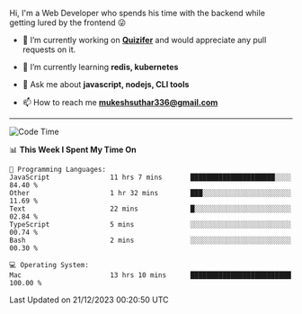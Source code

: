 Hi, I'm a Web Developer who spends his time with the backend while getting lured by the frontend 😜

- 🔭 I’m currently working on **[Quizifer](https://github.com/SutharMukesh/Quizifer/)** and would appreciate any pull requests on it.

- 🌱 I’m currently learning **redis, kubernetes**

- 💬 Ask me about **javascript, nodejs, CLI tools**

- 📫 How to reach me **mukeshsuthar336@gmail.com**

---
<!--START_SECTION:waka-->
![Code Time](http://img.shields.io/badge/Code%20Time-2%2C695%20hrs%2050%20mins-blue)

📊 **This Week I Spent My Time On** 

```text
💬 Programming Languages: 
JavaScript               11 hrs 7 mins       █████████████████████░░░░   84.40 % 
Other                    1 hr 32 mins        ███░░░░░░░░░░░░░░░░░░░░░░   11.69 % 
Text                     22 mins             █░░░░░░░░░░░░░░░░░░░░░░░░   02.84 % 
TypeScript               5 mins              ░░░░░░░░░░░░░░░░░░░░░░░░░   00.74 % 
Bash                     2 mins              ░░░░░░░░░░░░░░░░░░░░░░░░░   00.30 % 

💻 Operating System: 
Mac                      13 hrs 10 mins      █████████████████████████   100.00 % 
```


 Last Updated on 21/12/2023 00:20:50 UTC
<!--END_SECTION:waka-->
